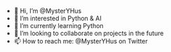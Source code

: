 - 👋 Hi, I’m @MysterYHus
- 👀 I’m interested in Python & AI
- 🌱 I’m currently learning Python
- 💞️ I’m looking to collaborate on projects in the future
- 📫 How to reach me: @MysterYHus on Twitter

<!---
MysterYHus/MysterYHus is a ✨ special ✨ repository because its `README.md` (this file) appears on your GitHub profile.
You can click the Preview link to take a look at your changes.
--->
